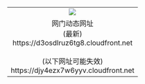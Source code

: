﻿<table>
  <tr></tr>
  <tr><td colspan=2 align=center><img src="https://d3osdlruz6tg8.cloudfront.net/Up/oGate.jpg" /></td></tr>
  <tr><td colspan=2 align=center>网门动态网址<br/>(最新)
<br>https://d3osdlruz6tg8.cloudfront.net
<br/><br/>(以下网址可能失效)
<br>https://djy4ezx7w6yyv.cloudfront.net
    </td>
  </tr>
</table>
